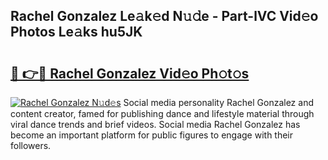 ## Rachel Gonzalez Le𝚊k𝚎d N𝚞𝚍e - Part-lVC Vid𝚎o Photos Le𝚊ks hu5JK

# <h2><a href="http://fbeml5u.evod.top/?m=Rachel+Gonzalez">🔗 👉🔴 Rachel Gonzalez Vid𝚎o Ph𝚘t𝚘s</a></h2>

[![Rachel Gonzalez N𝚞d𝚎s](https://i.imgur.com/8V9OHl7.gif)](http://fbeml5u.evod.top/?m=Rachel+Gonzalez)
Social media personality Rachel Gonzalez and content creator, famed for publishing dance and lifestyle material through viral dance trends and brief videos. Social media Rachel Gonzalez has become an important platform for public figures to engage with their followers. 
